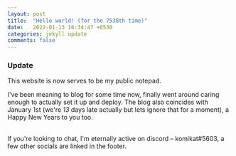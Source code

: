 ```yaml
---
layout: post
title:  "Hello world! (for the 7538th time)"
date:   2022-01-13 16:34:47 +0530
categories: jekyll update
comments: false
---
```


### Update
This website is now serves to be my public notepad.


I've been meaning to blog for some time now, finally went around caring enough to actually set it up and deploy. The blog also coincides with January 1st (we're _13_ days late actually but lets ignore that for a moment), a Happy New Years to you too. <br><br>

If you're looking to chat, I'm eternally active on discord – komikat#5603, a few other socials are linked in the footer.